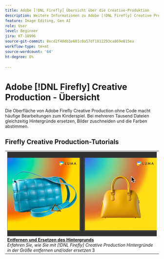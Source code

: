```yaml
---
title: Adobe [!DNL Firefly] Übersicht über die Creative-Produktion
description: Weitere Informationen zu Adobe [!DNL Firefly] Creative Production
feature: Image Editing, Gen AI
role: User
level: Beginner
jira: KT-18996
source-git-commit: 8ecd2f40db3e601c0a57df1812293ca869e815ea
workflow-type: tm+mt
source-wordcount: '64'
ht-degree: 0%

---
```


# Adobe [!DNL Firefly] Creative Production - Übersicht

Die Oberfläche von Adobe Firefly Creative Production ohne Code macht häufige Bearbeitungen zum Kinderspiel. Bei mehreren Tausend Dateien gleichzeitig Hintergründe ersetzen, Bilder zuschneiden und die Farben abstimmen.

## Firefly Creative Production-Tutorials

<!-- COMMENT -->
<!-- CARDS

* https://experienceleague.adobe.com/en/docs/creative-cloud-enterprise-learn/cce-learning-hub/fireflyoverview/firefly-tutorials/overview-of-firefly
  {title = Overview of Adobe Firefly}
  {description = Learn what you can create with Adobe Firefly}
  {image = https://experienceleague.adobe.com/en/docs/creative-cloud-enterprise-learn/cce-learning-hub/fireflyoverview/media_11afa51a52fc9c6d940ee2b974589d4cd45cda4c7.png?width=400&format=webply&optimize=medium}
  {cta = View tutorial}

-->

<!-- END CARDS -->
<!-- END COMMENT -->

<table>
<tr>
   <td>
      <a href="background.md">
         <img alt="Entfernen und Ersetzen des Hintergrunds" src="../assets/creative-production-backgrounds.png" />
      </a>
      <div>
      <a href="background.md"><strong>Entfernen und Ersetzen des Hintergrunds</strong></a>
      </div>
      <em>Erfahren Sie, wie Sie mit [!DNL Firefly] Creative Production Hintergründe in der Größe entfernen und/oder ersetzen</em>
      3<br>
  </td>
  </tr>
  </table>